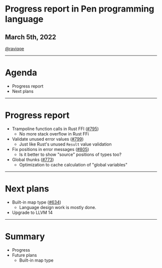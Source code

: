 # Progress report in Pen programming language

## March 5th, 2022

[@raviqqe](https://github.com/raviqqe)

---

# Agenda

- Progress report
- Next plans

---

# Progress report

- Trampoline function calls in Rust FFI ([#795](https://github.com/pen-lang/pen/pull/795))
  - No more stack overflow in Rust FFi
- Validate unused error values ([#799](https://github.com/pen-lang/pen/pull/799))
  - Just like Rust's unused `Result` value validation
- Fix positions in error messages ([#805](https://github.com/pen-lang/pen/pull/805))
  - Is it better to show "source" positions of types too?
- Global thunks ([#773](https://github.com/pen-lang/pen/pull/773))
  - Optimization to cache calculation of "global variables"

---

# Next plans

- Built-in map type ([#634](https://github.com/pen-lang/pen/issues/634))
  - Language design work is mostly done.
- Upgrade to LLVM 14

---

# Summary

- Progress
- Future plans
  - Built-in map type
